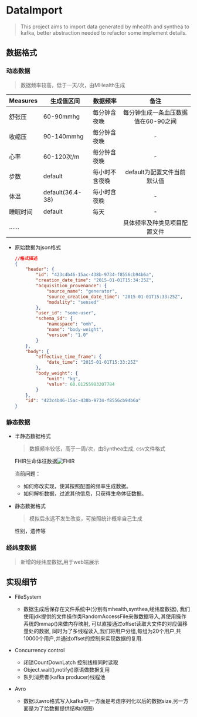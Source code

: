 # DataImport
> This project aims to import data generated by mhealth and synthea to kafka,
> better abstraction needed to refactor some implement details.
## 数据格式

### 动态数据
> 数据频率较高，低于一天/次，由MHealth生成

| Measures | 生成值区间            | 数据频率    |          备注          |
| -------- | ---------------- | ------- | :------------------: |
| 舒张压      | 60-90mmhg        | 每分钟含夜晚  | 每分钟生成一条血压数据值在60-90之间 |
| 收缩压      | 90-140mmhg       | 每分钟含夜晚  |          -           |
| 心率       | 60-120次/m        | 每分钟含夜晚  |          -           |
| 步数       | default          | 每小时不含夜晚 |  default为配置文件当前默认值   |
| 体温       | default(36.4-38) | 每小时含夜晚  |          -           |
| 睡眠时间     | default          | 每天      |          -           |
| ……       |                  |         |    具体频率及种类见项目配置文件    |


- 原始数据为json格式

  ```json
  //格式描述
  {
      "header": {
          "id": "423c4b46-15ac-438b-9734-f8556cb94b6a",
          "creation_date_time": "2015-01-01T15:34:25Z",
          "acquisition_provenance": {
              "source_name": "generator",
              "source_creation_date_time": "2015-01-01T15:33:25Z",
              "modality": "sensed"
          },
          "user_id": "some-user",
          "schema_id": {
              "namespace": "omh",
              "name": "body-weight",
              "version": "1.0"
          }
      },
      "body": {
          "effective_time_frame": {
              "date_time": "2015-01-01T15:33:25Z"
          },
          "body_weight": {
              "unit": "kg",
              "value": 60.01255983207784
          }
      },
      "id": "423c4b46-15ac-438b-9734-f8556cb94b6a"
  }
  ```


### 静态数据

- 半静态数据格式

  > 数据频率较低，高于一周/次，由Synthea生成, csv文件格式

  FHIR生命体征数据![FHIR](http://ovr73w1dl.bkt.clouddn.com/FHIR.png)

  当前问题：

  - 如何修改实现，使其按照配置的频率生成数据。
  - 如何解析数据，过滤其他信息，只获得生命体征数据。

- 静态数据格式

  > 模拟后永远不发生改变，可按照统计概率自己生成

  性别，遗传等

### 经纬度数据
> 新增的经纬度数据,用于web端展示 

## 实现细节
- FileSystem
    - 数据生成后保存在文件系统中(分别有mhealth,synthea,经纬度数据),
我们使用jdk提供的文件操作类RandomAccessFile来做数据导入,其使用操作系统的mmap()来做内存映射,
可以直接通过offset读取大文件的对应偏移量处的数据,
同时为了多线程读入,我们将用户分组,每组为20个用户,共10000个用户,并通过offset的控制来实现数据的复用.

-  Concurrency control
    - 闭锁CountDownLatch 控制线程同时读取
    - Object.wait(),notify()原语做数据复用
    - 队列消费者(kafka producer)线程池

- Avro
    - 数据以avro格式写入kafka中,一方面是考虑序列化以后的数据size,另一方面是为了给数据提供结构(视图)